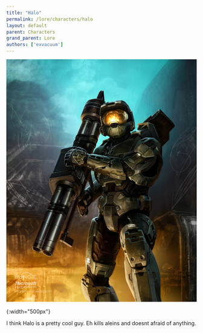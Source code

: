 ```yaml
---
title: "Halo"
permalink: /lore/characters/halo
layout: default
parent: Characters
grand_parent: Lore
authors: ['exvacuum']
---
```


![coolguy]
<br>

[coolguy]: ../../assets/img/coolguy.jpg
{:width="500px"}

I think Halo is a pretty cool guy. Eh kills aleins and doesnt afraid of anything.